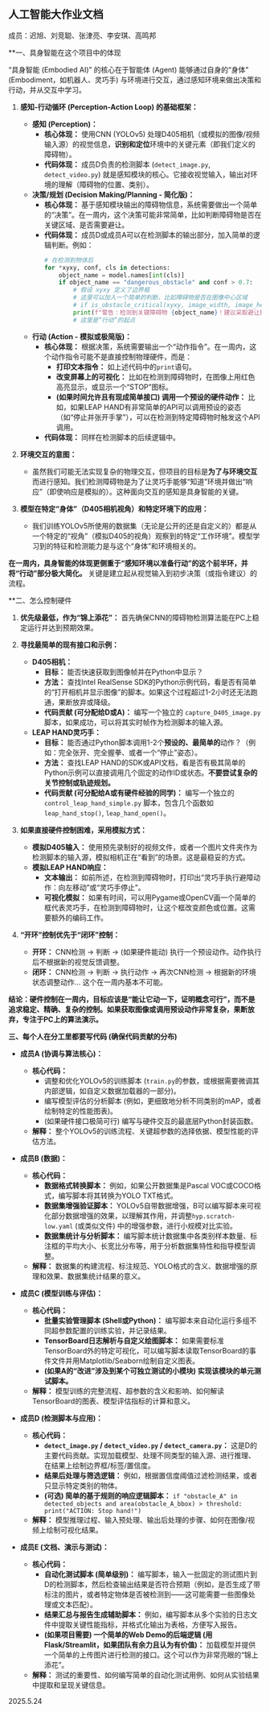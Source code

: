 ## 人工智能大作业文档

成员：迟旭、刘竞聪、张津亮、李安琪、高鸣邦

**一、具身智能在这个项目中的体现 

“具身智能 (Embodied AI)” 的核心在于智能体 (Agent) 能够通过自身的“身体” (Embodiment，如机器人、灵巧手) 与环境进行交互，通过感知环境来做出决策和行动，并从交互中学习。

1.  **感知-行动循环 (Perception-Action Loop) 的基础框架：**
    *   **感知 (Perception)：**
        *   **核心体现：** 使用CNN (YOLOv5) 处理D405相机（或模拟的图像/视频输入源）的视觉信息，**识别和定位**环境中的关键元素（即我们定义的障碍物）。
        *   **代码体现：** 成员D负责的检测脚本 (`detect_image.py`, `detect_video.py`) 就是感知模块的核心。它接收视觉输入，输出对环境的理解（障碍物的位置、类别）。
    *   **决策/规划 (Decision Making/Planning - 简化版)：**
        *   **核心体现：** 基于感知模块输出的障碍物信息，系统需要做出一个简单的“决策”。在一周内，这个决策可能非常简单，比如判断障碍物是否在关键区域、是否需要避让。
        *   **代码体现：** 成员D或成员A可以在检测脚本的输出部分，加入简单的逻辑判断。例如：
            ```python
            # 在检测到物体后
            for *xyxy, conf, cls in detections:
                object_name = model.names[int(cls)]
                if object_name == "dangerous_obstacle" and conf > 0.7:
                    # 假设 xyxy 定义了边界框
                    # 这里可以加入一个简单的判断，比如障碍物是否在图像中心区域
                    # if is_obstacle_critical(xyxy, image_width, image_height):
                    print(f"警告：检测到关键障碍物 {object_name}！建议采取避让措施。")
                    # 这里是“行动”的起点
            ```
    *   **行动 (Action - 模拟或极简版)：**
        *   **核心体现：** 根据决策，系统需要输出一个“动作指令”。在一周内，这个动作指令可能不是直接控制物理硬件，而是：
            *   **打印文本指令：** 如上述代码中的`print`语句。
            *   **改变屏幕上的可视化：** 比如在检测到障碍物时，在图像上用红色高亮显示，或显示一个“STOP”图标。
            *   **(如果时间允许且有现成简单接口) 调用一个预设的硬件动作：** 比如，如果LEAP HAND有非常简单的API可以调用预设的姿态（如“停止并张开手掌”），可以在检测到特定障碍物时触发这个API调用。
        *   **代码体现：** 同样在检测脚本的后续逻辑中。

2.  **环境交互的意图：**
    *   虽然我们可能无法实现复杂的物理交互，但项目的目标是**为了与环境交互**而进行感知。我们检测障碍物是为了让灵巧手能够“知道”环境并做出“响应”（即使响应是模拟的）。这种面向交互的感知是具身智能的关键。

3.  **模型在特定“身体”（D405相机视角）和特定环境下的应用：**
    *   我们训练YOLOv5所使用的数据集（无论是公开的还是自定义的）都是从一个特定的“视角”（模拟D405的视角）观察到的特定“工作环境”。模型学习到的特征和检测能力是与这个“身体”和环境相关的。

**在一周内，具身智能的体现更侧重于“感知环境以准备行动”的这个前半环，并将“行动”部分极大简化。** 关键是建立起从视觉输入到初步决策（或指令建议）的流程。

**二、怎么控制硬件

1.  **优先级最低，作为“锦上添花”：** 首先确保CNN的障碍物检测算法能在PC上稳定运行并达到预期效果。
2.  **寻找最简单的现有接口和示例：**
    *   **D405相机：**
        *   **目标：** 能否快速获取到图像帧并在Python中显示？
        *   **方法：** 查找Intel RealSense SDK的Python示例代码，看是否有简单的“打开相机并显示图像”的脚本。如果这个过程超过1-2小时还无法跑通，果断放弃或降级。
        *   **代码贡献 (可分配给D或A)：** 编写一个独立的 `capture_D405_image.py` 脚本，如果成功，可以将其实时帧作为检测脚本的输入源。
    *   **LEAP HAND灵巧手：**
        *   **目标：** 能否通过Python脚本调用1-2个**预设的、最简单的**动作？（例如：完全张开、完全握拳、或者一个“停止”姿态）。
        *   **方法：** 查找LEAP HAND的SDK或API文档，看是否有极其简单的Python示例可以直接调用几个固定的动作ID或状态。**不要尝试复杂的关节控制或轨迹规划。**
        *   **代码贡献 (可分配给A或有硬件经验的同学)：** 编写一个独立的 `control_leap_hand_simple.py` 脚本，包含几个函数如 `leap_hand_stop()`, `leap_hand_open()`。
3.  **如果直接硬件控制困难，采用模拟方式：**
    *   **模拟D405输入：** 使用预先录制好的视频文件，或者一个图片文件夹作为检测脚本的输入源，模拟相机正在“看到”的场景。这是最稳妥的方式。
    *   **模拟LEAP HAND响应：**
        *   **文本输出：** 如前所述，在检测到障碍物时，打印出“灵巧手执行避障动作：向左移动”或“灵巧手停止”。
        *   **可视化模拟：** 如果有时间，可以用Pygame或OpenCV画一个简单的框代表灵巧手，在检测到障碍物时，让这个框改变颜色或位置。这需要额外的编码工作。

4.  **“开环”控制优先于“闭环”控制：**
    *   **开环：** CNN检测 -> 判断 -> (如果硬件能动) 执行一个预设动作。动作执行后不根据新的视觉反馈调整。
    *   **闭环：** CNN检测 -> 判断 -> 执行动作 -> 再次CNN检测 -> 根据新的环境状态调整动作... 这个在一周内基本不可能。

**结论：硬件控制在一周内，目标应该是“能让它动一下，证明概念可行”，而不是追求稳定、精确、复杂的控制。如果获取图像或调用预设动作非常复杂，果断放弃，专注于PC上的算法演示。**

**三、每个人在分工里都要写代码 (确保代码贡献的分布)**


*   **成员A (协调与算法核心)：**
    *   **核心代码：**
        *   调整和优化YOLOv5的训练脚本 (`train.py`的参数，或根据需要微调其内部逻辑，如自定义数据加载器的一部分)。
        *   编写模型评估的分析脚本 (例如，更细致地分析不同类别的mAP，或者绘制特定的性能图表)。
        *   (如果硬件接口极简可行) 编写与硬件交互的最底层Python封装函数。
    *   **解释：** 整个YOLOv5的训练流程、关键超参数的选择依据、模型性能的评估方法。

*   **成员B (数据)：**
    *   **核心代码：**
        *   **数据格式转换脚本：** 例如，如果公开数据集是Pascal VOC或COCO格式，编写脚本将其转换为YOLO TXT格式。
        *   **数据集增强验证脚本：** YOLOv5自带数据增强，B可以编写脚本来可视化部分数据增强的效果，以理解其作用，并调整`hyp.scratch-low.yaml` (或类似文件) 中的增强参数，进行小规模对比实验。
        *   **数据集统计与分析脚本：** 编写脚本统计数据集中各类别样本数量、标注框的平均大小、长宽比分布等，用于分析数据集特性和指导模型调整。
    *   **解释：** 数据集的构建流程、标注规范、YOLO格式的含义、数据增强的原理和效果、数据集统计结果的意义。

*   **成员C (模型训练与评估)：**
    *   **核心代码：**
        *   **批量实验管理脚本 (Shell或Python)：** 编写脚本来自动化运行多组不同超参数配置的训练实验，并记录结果。
        *   **TensorBoard日志解析与自定义绘图脚本：** 如果需要标准TensorBoard外的特定可视化，可以编写脚本读取TensorBoard的事件文件并用Matplotlib/Seaborn绘制自定义图表。
        *   **(如果A的“改进”涉及到某个可独立测试的小模块) 实现该模块的单元测试脚本。**
    *   **解释：** 模型训练的完整流程、超参数的含义和影响、如何解读TensorBoard的图表、模型评估指标的计算和意义。

*   **成员D (检测脚本与应用)：**
    *   **核心代码：**
        *   **`detect_image.py` / `detect_video.py` / `detect_camera.py`：** 这是D的主要代码贡献。实现加载模型、处理不同类型的输入源、进行推理、在结果上绘制边界框/标签/置信度。
        *   **结果后处理与筛选逻辑：** 例如，根据置信度阈值过滤检测结果，或者只显示特定类别的物体。
        *   **(可选) 简单的基于规则的响应逻辑脚本：** `if "obstacle_A" in detected_objects and area(obstacle_A_bbox) > threshold: print("ACTION: Stop hand!")`
    *   **解释：** 模型推理过程、输入预处理、输出后处理的步骤、如何在图像/视频上绘制可视化结果。

*   **成员E (文档、演示与测试)：**
    *   **核心代码：**
        *   **自动化测试脚本 (简单级别)：** 编写脚本，输入一批固定的测试图片到D的检测脚本，然后检查输出结果是否符合预期（例如，是否生成了带标注的图片，或者特定物体是否被检测到——这可能需要一些图像处理或文本匹配）。
        *   **结果汇总与报告生成辅助脚本：** 例如，编写脚本从多个实验的日志文件中提取关键性能指标，并格式化输出为表格，方便写入报告。
        *   **(如果项目需要) 一个简单的Web Demo的后端逻辑 (用Flask/Streamlit，如果团队有余力且认为有价值)：** 加载模型并提供一个简单的上传图片进行检测的接口。这个可以作为非常亮眼的“锦上添花”。
    *   **解释：** 测试的重要性、如何编写简单的自动化测试用例、如何从实验结果中提取和呈现关键信息。

2025.5.24